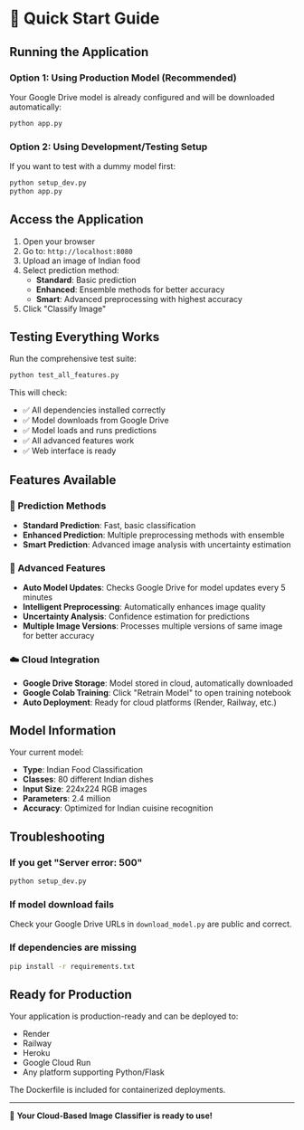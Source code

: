 # 🚀 Quick Start Guide

## Running the Application

### Option 1: Using Production Model (Recommended)
Your Google Drive model is already configured and will be downloaded automatically:

```bash
python app.py
```

### Option 2: Using Development/Testing Setup
If you want to test with a dummy model first:

```bash
python setup_dev.py
python app.py
```

## Access the Application

1. Open your browser
2. Go to: `http://localhost:8080`
3. Upload an image of Indian food
4. Select prediction method:
   - **Standard**: Basic prediction
   - **Enhanced**: Ensemble methods for better accuracy
   - **Smart**: Advanced preprocessing with highest accuracy
5. Click "Classify Image"

## Testing Everything Works

Run the comprehensive test suite:

```bash
python test_all_features.py
```

This will check:
- ✅ All dependencies installed correctly
- ✅ Model downloads from Google Drive
- ✅ Model loads and runs predictions
- ✅ All advanced features work
- ✅ Web interface is ready

## Features Available

### 🔮 Prediction Methods
- **Standard Prediction**: Fast, basic classification
- **Enhanced Prediction**: Multiple preprocessing methods with ensemble
- **Smart Prediction**: Advanced image analysis with uncertainty estimation

### 🧠 Advanced Features
- **Auto Model Updates**: Checks Google Drive for model updates every 5 minutes
- **Intelligent Preprocessing**: Automatically enhances image quality
- **Uncertainty Analysis**: Confidence estimation for predictions
- **Multiple Image Versions**: Processes multiple versions of same image for better accuracy

### ☁️ Cloud Integration
- **Google Drive Storage**: Model stored in cloud, automatically downloaded
- **Google Colab Training**: Click "Retrain Model" to open training notebook
- **Auto Deployment**: Ready for cloud platforms (Render, Railway, etc.)

## Model Information

Your current model:
- **Type**: Indian Food Classification
- **Classes**: 80 different Indian dishes
- **Input Size**: 224x224 RGB images
- **Parameters**: 2.4 million
- **Accuracy**: Optimized for Indian cuisine recognition

## Troubleshooting

### If you get "Server error: 500"
```bash
python setup_dev.py
```

### If model download fails
Check your Google Drive URLs in `download_model.py` are public and correct.

### If dependencies are missing
```bash
pip install -r requirements.txt
```

## Ready for Production

Your application is production-ready and can be deployed to:
- Render
- Railway
- Heroku
- Google Cloud Run
- Any platform supporting Python/Flask

The Dockerfile is included for containerized deployments.

---

🎉 **Your Cloud-Based Image Classifier is ready to use!**

